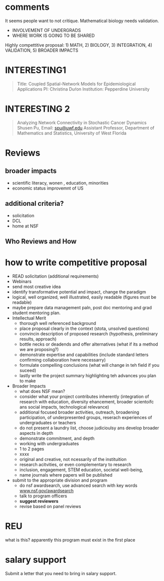 # comments

It seems people want to not critique.
Mathematical biology needs validation.

+ INVOLVEMENT OF UNDERGRADS
+ WHERE WORK IS GOING TO BE SHARED



Highly compettitive proposal: 1) MATH, 2) BIOLOGY, 3) INTEGRATION, 4) VALIDATION, 5) BROADER IMPACTS

# INTERESTING1

> Title: Coupled Spatial-Network Models for Epidemiological Applications
PI: Christina Duŕon
Institution: Pepperdine University


# INTERESTING 2

> Analyzing Network Connectivity in Stochastic Cancer Dynamics
Shusen Pu, Email: spu@uwf.edu
Assistant Professor, Department of Mathematics and Statistics, University of West Florida

# Reviews

## broader impacts

+ scientific literacy, wonen , education, minorities
+ economic status improvemnt of US

## additional criteria?

+ solicitation
+ DCL
+ home at NSF

## Who Reviews and How


# how to write competitive proposal
+ READ solicitation (additional requirements)
+ Webinars
+ send most creative idea
+ identify transformative potential and impact, change the paradigm
+ logical, well organized, well illustrated, easily readable (figures must be readable)
+ maybe prepare data management paln, post doc mentoring and grad student mentoring plan.
+ Intellectual Merit
    - thorough well referenced background
    - place proposal clearly in the context (stota, unsolved questions)
    - convincin description of proposed research (hypothesis, preliminary results, approach)
    - bottle necks or deadends and offer alternatives (what if its a method we are proposing?)
    - demonstrate expertise and capabilities (include standard letters confirming collaboration hwre necessarry)
    - formulate compelling conclusions (what will change in teh field if you suceed)
    - lastly write the project summary highlighting teh advances you plan to make
+ Broader Impacts
    - what does NSF mean? 
    - consider what your project contributes inherently (integration of research with education, diversity ehancement, broader scientoifc ans social impacts, technological relevance)
    - additional focused broader activities, outreach, broadening participation, of underpresented groups, reserach experiences of undergraduates or teachers
    - do not present a laundry list, choose judicioulsy ans develop broader aspects in depth
    - demonstrate commitment, and depth
    - working with undergraduates
    - 1 to 2 pages
    - xxxx
    - original and creative, not ncessarily of the instituition
    - research acitvities, or even complementary to research
    - inclusion, engagement, STEM education, societal well-being, 
    - name journals where papers will be published
+ submit to the appropriate division and program
    - do nsf awardsearch, use advanced search with key words www.nsf.gov/awardsearch
    - talk to program officers
    - **suggest reviewers** 
    - revise based on panel reviews

# REU 
what is this? apparently this program must exist in the first place

# salary support
Submit a letter that you need to bring in salary support.
    
    






